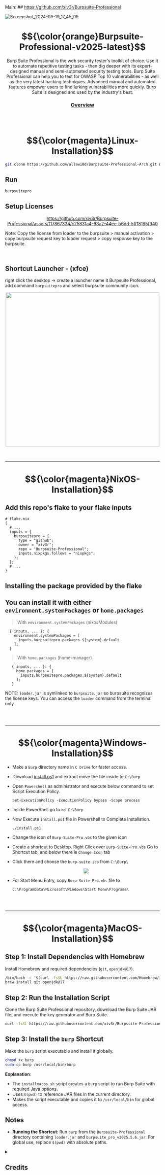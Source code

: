 Main: ## https://github.com/xiv3r/Burpsuite-Professional

![Screenshot_2024-09-19_17_45_09](https://github.com/user-attachments/assets/873ef98a-48e0-445b-b5dc-eb5959ad5b34)

<div align="center">

# $${\color{orange}Burpsuite-Professional-v2025-latest}$$
</div>

<p align="center"> Burp Suite Professional is the web security tester's toolkit of choice. Use it to automate repetitive testing tasks - then dig deeper with its expert-designed manual and semi-automated security testing tools. Burp Suite Professional can help you to test for OWASP Top 10 vulnerabilities - as well as the very latest hacking techniques. Advanced manual and automated features empower users to find lurking vulnerabilities more quickly. Burp Suite is designed and used by the industry's best.</p>

<h3 align="center">

[Overview](https://portswigger.net/burp/pro)
</h3>
 
<br>
<br>

#  $${\color{magenta}Linux-Installation}$$
```sh
git clone https://github.com/allawi0d/Burpsuite-Professional-Arch.git && sudo ./install.sh
```
## Run
```sh
burpsuitepro
```

## Setup Licenses

<div align="center">
 
https://github.com/xiv3r/Burpsuite-Professional/assets/117867334/c25831a4-68a2-44ee-b6dd-5ff18165f340
</div>
 
Note: Copy the license from loader to the burpsuite > manual activation > copy burpsuite request key to loader request >  copy response key to the burpsuite.

<br>

## Shortcut Launcher - (xfce)
right click the desktop -> create a launcher name it Burpsuite Professional, add command `burpsuitepro` and select burpsuite community icon.

<div align="center">
 <img width="500" height="500" src="https://github.com/xiv3r/Burpsuite-Professional/blob/main/Launcher.jpg">
</div>

<br>
<br>

---------

#  $${\color{magenta}NixOS-Installation}$$

## Add this repo's flake to your flake inputs
```
# flake.nix
{
  # ...
  inputs = {
    burpsuitepro = {
      type = "github";
      owner = "xiv3r";
      repo = "Burpsuite-Professional";
      inputs.nixpkgs.follows = "nixpkgs";
    };
  };
  # ...
}
```

## Installing the package provided by the flake
## You can install it with either `environment.systemPackages` or `home.packages`
> With `environment.systemPackages` (nixosModules)

  ```
    { inputs, ... }: {
      environment.systemPackages = [
        inputs.burpsuitepro.packages.${system}.default
      ];
    }
  ```

> With `home.packages` (home-manager)
 ```
    { inputs, ... }: {
      home.packages = [
        inputs.burpsuitepro.packages.${system}.default
      ];
    }
  ```

NOTE: `loader.jar` is symlinked to `burpsuite.jar` so burpsuite recognizes the license keys. You can access the `loader` command from the terminal only

<br>
<br>

----------

# $${\color{magenta}Windows-Installation}$$
 
- Make a `Burp` directory name in `C Drive` for faster access.

- Download [install.ps1](https://codeload.github.com/xiv3r/Burpsuite-Professional/zip/refs/heads/main) and extract move the file inside to `C:\Burp`

- Open `Powershell` as administrator and execute below command to set Script Execution Policy.


      Set-ExecutionPolicy -ExecutionPolicy bypass -Scope process

- Inside PowerShell go to `cd C:\Burp`

- Now Execute `install.ps1` file in Powershell to Complete Installation.

      ./install.ps1
 
- Change the icon of `Burp-Suite-Pro.vbs` to the given icon 

- Create a shortcut to Desktop. Right Click over `Burp-Suite-Pro.vbs` Go to Shortcut tab, and below there is `Change Icon` tab

- Click there and choose the `burp-suite.ico` from `C:\Burp\`

   <div align="center">
    
    <img src="https://user-images.githubusercontent.com/29830064/230825172-16c9cfba-4bca-46a4-86df-b352a4330b12.png">
</div>

- For Start Menu Entry, copy `Burp-Suite-Pro.vbs` file to 

      C:\ProgramData\Microsoft\Windows\Start Menu\Programs\

<br>
<br>

------------

# $${\color{magenta}MacOS-Installation}$$ 

## Step 1: Install Dependencies with Homebrew
Install Homebrew and required dependencies (`git`, `openjdk@17`).

```bash
/bin/bash -c "$(curl -fsSL https://raw.githubusercontent.com/Homebrew/install/HEAD/install.sh)"
brew install git openjdk@17
```

## Step 2: Run the Installation Script
Clone the Burp Suite Professional repository, download the Burp Suite JAR file, and execute the key generator and Burp Suite.

```bash
curl -fsSL https://raw.githubusercontent.com/xiv3r/Burpsuite-Professional/main/install_macos.sh | bash
```

## Step 3: Install the `burp` Shortcut
Make the `burp` script executable and install it globally.

```bash
chmod +x burp
sudo cp burp /usr/local/bin/burp
```

**Explanation**:
- The `installmacos.sh` script creates a `burp` script to run Burp Suite with required Java options.
- Uses `$(pwd)` to reference JAR files in the current directory.
- Makes the script executable and copies it to `/usr/local/bin` for global access.


## Notes
- **Running the Shortcut**: Run `burp` from the `Burpsuite-Professional` directory containing `loader.jar` and `burpsuite_pro_v2025.5.6.jar`. For global use, replace `$(pwd)` with absolute paths.


<details><summary>

## Credits
</summary>

* Loader.jar 👉 [h3110w0r1d-y](https://github.com/h3110w0r1d-y/BurpLoaderKeygen)
* Script 👉 [cyb3rzest](https://github.com/cyb3rzest/Burp-Suite-Pro)

</details>
